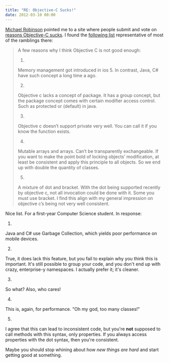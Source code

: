 ```yaml
---
title: "RE: Objective-C Sucks!"
date: 2012-03-10 00:00
---
```


[Michael Robinson](https://twitter.com/#!/pagesofinterest) pointed me to a site where people submit and vote on [reasons Objective-C sucks](http://amplicate.com/hate/objective-c). I found the [following list](http://amplicate.com/hate/objective-c/2212673-a-few-reasons-why-i-think-objective-c-is-not-good/) representative of most of the ramblings there:<!--more-->

> A few reasons why I think Objective C is not good enough:
> 
> 1. 
> 
> Memory management got introduced in ios 5. In contrast, Java, C# have such concept a long time a ago.
> 
> 2. 
> 
> Objective c lacks a concept of package. It has a group concept, but the package concept comes with certain modifier access control. Such as protected or (default) in java.
> 
> 3. 
> 
> Objective c doesn’t support private very well. You can call it if you know the function exists.
> 
> 4. 
> 
> Mutable arrays and arrays. Can’t be transparently exchangeable. If you want to make the point bold of locking objects’ modification, at least be consistent and apply this principle to all objects. So we end up with double the quantity of classes.
> 
> 5. 
> 
> A mixture of dot and bracket. With the dot being supported recently by objective c, not all invocation could be done with it. Some you must use bracket. I find this align with my general impression on objective c’s being not very well consistent.

Nice list. For a first-year Computer Science student. In response:

1. 

Java and C# use Garbage Collection, which yields poor performance on mobile devices.

2. 

True, it does lack this feature, but you fail to explain why you think this is important. It's still possible to group your code, and you don't end up with crazy, enterprise-y namespaces. I actually prefer it; it's cleaner.

3. 

So what? Also, who cares!

4. 

This is, again, for performance. "Oh my god, too many classes!"

5. 

I agree that this can lead to inconsistent code, but you're **not** supposed to call methods with this syntax, only properties. If you always access properties with the dot syntax, then you're consistent.

Maybe you should stop whining about how _new things are hard_ and start getting good at something.

<!-- more -->
